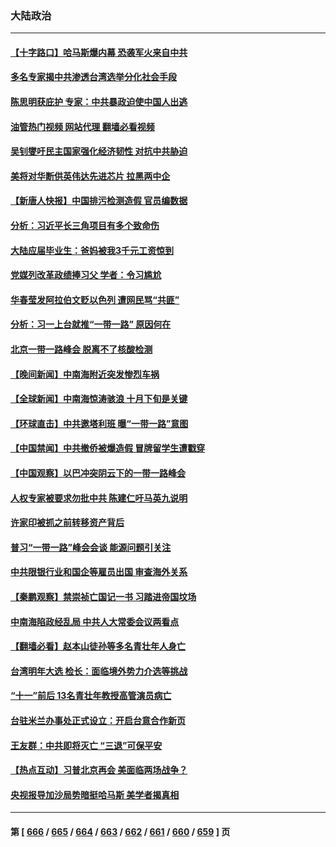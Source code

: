 ### 大陆政治
---
#### [【十字路口】哈马斯爆内幕 恐袭军火来自中共](../../pages/ncid277/n14097177.md?10180445) 
#### [多名专家揭中共渗透台湾选举分化社会手段](../../pages/ncid277/n14097236.md?10180445) 
#### [陈思明获庇护 专家：中共暴政迫使中国人出逃](../../pages/ncid277/n14096977.md?10180445) 
#### [油管热门视频 网站代理 翻墙必看视频](http://138.2.39.72:81/youtube.html?epic-marker?10180445)
#### [吴钊燮吁民主国家强化经济韧性 对抗中共胁迫](../../pages/ncid277/n14097238.md?10180445) 
#### [美将对华断供英伟达先进芯片 拉黑两中企](../../pages/ncid277/n14097237.md?10180445) 
#### [【新唐人快报】中国排污检测造假 官员编数据](../../pages/ncid277/n14096748.md?10180445) 
#### [分析：习近平长三角项目有多个致命伤](../../pages/ncid277/n14096938.md?10180445) 
#### [大陆应届毕业生：爸妈被我3千元工资惊到](../../pages/ncid277/n14097143.md?10180445) 
#### [党媒列改革政绩捧习父 学者：令习尴尬](../../pages/ncid277/n14097132.md?10180445) 
#### [华春莹发阿拉伯文贬以色列 遭网民骂“共匪”](../../pages/ncid277/n14097149.md?10180445) 
#### [分析：习一上台就推“一带一路” 原因何在](../../pages/ncid277/n14096625.md?10180445) 
#### [北京一带一路峰会 脱离不了核酸检测](../../pages/ncid277/n14097086.md?10180445) 
#### [【晚间新闻】中南海附近突发惨烈车祸](../../pages/ncid277/n14097007.md?10180445) 
#### [【全球新闻】中南海惊涛骇浪 十月下旬是关键](../../pages/ncid277/n14097008.md?10180445) 
#### [【环球直击】中共邀塔利班 曝“一带一路”意图](../../pages/ncid277/n14096321.md?10180445) 
#### [【中国禁闻】中共撤侨被爆造假 冒牌留学生遭戳穿](../../pages/ncid277/n14096331.md?10180445) 
#### [【中国观察】以巴冲突阴云下的一带一路峰会](../../pages/ncid277/n14096960.md?10180445) 
#### [人权专家被要求勿批中共 陈建仁吁马英九说明](../../pages/ncid277/n14096922.md?10180445) 
#### [许家印被抓之前转移资产背后](../../pages/ncid277/n14096843.md?10180445) 
#### [普习“一带一路”峰会会谈 能源问题引关注](../../pages/ncid277/n14096806.md?10180445) 
#### [中共限银行业和国企等雇员出国 审查海外关系](../../pages/ncid277/n14096900.md?10180445) 
#### [【秦鹏观察】禁崇祯亡国记一书 习踏进帝国坟场](../../pages/ncid277/n14096735.md?10180445) 
#### [中南海陷政经乱局 中共人大常委会议两看点](../../pages/ncid277/n14096863.md?10180445) 
#### [【翻墙必看】赵本山徒孙等多名青壮年人身亡](../../pages/ncid277/n14096814.md?10180445) 
#### [台湾明年大选 检长：面临境外势力介选等挑战](../../pages/ncid277/n14096810.md?10180445) 
#### [“十一”前后 13名青壮年教授高管演员病亡](../../pages/ncid277/n14096700.md?10180445) 
#### [台驻米兰办事处正式设立：开启台意合作新页](../../pages/ncid277/n14096786.md?10180445) 
#### [王友群：中共即将灭亡 “三退”可保平安](../../pages/ncid277/n14096695.md?10180445) 
#### [【热点互动】习普北京再会 美面临两场战争？](../../pages/ncid277/n14096654.md?10180445) 
#### [央视报导加沙局势暗挺哈马斯 美学者揭真相](../../pages/ncid277/n14095432.md?10180445) 

---
#### 第 [ [666](./666.md?10180445) / [665](./665.md?10180445) / [664](./664.md?10180445) / [663](./663.md?10180445) / [662](./662.md?10180445) / [661](./661.md?10180445) / [660](./660.md?10180445) / [659](./659.md?10180445) ] 页
